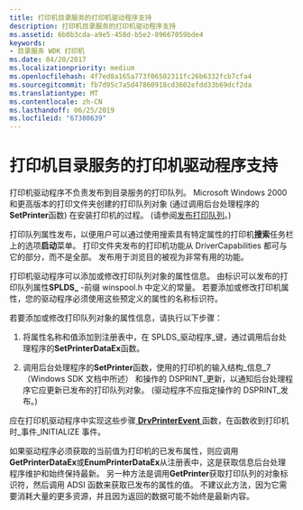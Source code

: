 ```yaml
---
title: 打印机目录服务的打印机驱动程序支持
description: 打印机目录服务的打印机驱动程序支持
ms.assetid: 6b0b3cda-a9e5-458d-b5e2-89667059bde4
keywords:
- 目录服务 WDK 打印机
ms.date: 04/20/2017
ms.localizationpriority: medium
ms.openlocfilehash: 4f7ed8a165a773f06502311fc26b6332fcb7cfa4
ms.sourcegitcommit: fb7d95c7a5d47860918cd3602efdd33b69dcf2da
ms.translationtype: MT
ms.contentlocale: zh-CN
ms.lasthandoff: 06/25/2019
ms.locfileid: "67380639"
---
```

# <a name="printer-driver-support-for-printer-directory-services"></a>打印机目录服务的打印机驱动程序支持





打印机驱动程序不负责发布到目录服务的打印队列。 Microsoft Windows 2000 和更高版本的打印文件夹创建的打印队列对象 (通过调用后台处理程序的**SetPrinter**函数) 在安装打印机的过程。 (请参阅[发布打印队列](print-spooler-support-for-printer-directory-services.md#ddk-publishing-print-queues-gg)。)

打印队列属性发布，以便用户可以通过使用搜索具有特定属性的打印机**搜索**任务栏上的选项**启动**菜单。 打印文件夹发布的打印机功能从 DriverCapabilities 都可与它的部分，而不是全部。 发布用于浏览目的被视为非常有用的功能。

打印机驱动程序可以添加或修改打印队列对象的属性信息。 由标识可以发布的打印队列属性**SPLDS\_** -前缀 winspool.h 中定义的常量。 若要添加或修改打印机属性，您的驱动程序必须使用这些预定义的属性的名称标识符。

若要添加或修改打印队列对象的属性信息，请执行以下步骤：

1.  将属性名称和值添加到注册表中，在 SPLDS\_驱动程序\_键，通过调用后台处理程序的**SetPrinterDataEx**函数。

2.  调用后台处理程序的**SetPrinter**函数，使用的打印机的输入结构\_信息\_7 （Windows SDK 文档中所述） 和操作的 DSPRINT\_更新，以通知后台处理程序它应更新已发布的打印队列对象。 (驱动程序不应指定操作的 DSPRINT\_发布。)

应在打印机驱动程序中实现这些步骤[ **DrvPrinterEvent** ](https://docs.microsoft.com/windows-hardware/drivers/ddi/content/winddiui/nf-winddiui-drvprinterevent)函数，在函数收到打印机时\_事件\_INITIALIZE 事件。

如果驱动程序必须获取的当前值为打印机的已发布属性，则应调用**GetPrinterDataEx**或**EnumPrinterDataEx**从注册表中，这是获取信息后台处理程序维护和始终保持最新。 另一种方法是调用**GetPrinter**获取打印队列的对象标识符，然后调用 ADSI 函数来获取已发布的属性的值。 不建议此方法，因为它需要消耗大量的更多资源，并且因为返回的数据可能不始终是最新内容。

 

 




